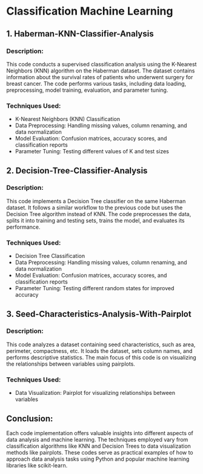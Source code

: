 # Classification Machine Learning


## 1. Haberman-KNN-Classifier-Analysis

### Description:
This code conducts a supervised classification analysis using the K-Nearest Neighbors (KNN) algorithm on the Haberman dataset. The dataset contains information about the survival rates of patients who underwent surgery for breast cancer. The code performs various tasks, including data loading, preprocessing, model training, evaluation, and parameter tuning.

### Techniques Used:
- K-Nearest Neighbors (KNN) Classification
- Data Preprocessing: Handling missing values, column renaming, and data normalization
- Model Evaluation: Confusion matrices, accuracy scores, and classification reports
- Parameter Tuning: Testing different values of K and test sizes

## 2. Decision-Tree-Classifier-Analysis

### Description:
This code implements a Decision Tree classifier on the same Haberman dataset. It follows a similar workflow to the previous code but uses the Decision Tree algorithm instead of KNN. The code preprocesses the data, splits it into training and testing sets, trains the model, and evaluates its performance.

### Techniques Used:
- Decision Tree Classification
- Data Preprocessing: Handling missing values, column renaming, and data normalization
- Model Evaluation: Confusion matrices, accuracy scores, and classification reports
- Parameter Tuning: Testing different random states for improved accuracy

## 3. Seed-Characteristics-Analysis-With-Pairplot

### Description:
This code analyzes a dataset containing seed characteristics, such as area, perimeter, compactness, etc. It loads the dataset, sets column names, and performs descriptive statistics. The main focus of this code is on visualizing the relationships between variables using pairplots.

### Techniques Used:
- Data Visualization: Pairplot for visualizing relationships between variables

## Conclusion:

Each code implementation offers valuable insights into different aspects of data analysis and machine learning. The techniques employed vary from classification algorithms like KNN and Decision Trees to data visualization methods like pairplots. These codes serve as practical examples of how to approach data analysis tasks using Python and popular machine learning libraries like scikit-learn.

